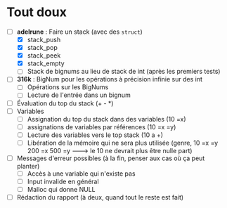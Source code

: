 # Tout doux

- [ ] **adelrune** : Faire un stack (avec des `struct`)
   - [X] stack_push
   - [X] stack_pop
   - [X] stack_peek
   - [X] stack_empty
   - [ ] Stack de bignums au lieu de stack de int (après les premiers tests)
- [ ] **316k** : BigNum pour les opérations à précision infinie sur des int
   - [ ] Opérations sur les BigNums
   - [ ] Lecture de l'entrée dans un bignum
- [ ] Évaluation du top du stack (+ - *)
- [ ] Variables
   - [ ] Assignation du top du stack dans des variables (10 =x)
   - [ ] assignations de variables par références (10 =x =y)
   - [ ] Lecture des variables vers le top stack (10 a +)
   - [ ] Libération de la mémoire qui ne sera plus utilisée (genre, 10 =x =y 200 =x 500 =y ---> le 10 ne devrait plus être nulle part)
- [ ] Messages d'erreur possibles (à la fin, penser aux cas où ça peut planter)
   -  [ ] Accès à une variable qui n'existe pas
   -  [ ] Input invalide en général
   -  [ ] Malloc qui donne NULL
- [ ] Rédaction du rapport (à deux, quand tout le reste est fait)
